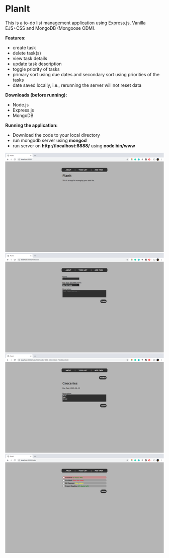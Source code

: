 # PlanIt
This is a to-do list management application using Express.js, Vanilla EJS+CSS and MongoDB (Mongoose ODM).

**Features:**
- create task
- delete task(s)
- view task details
- update task description
- toggle priority of tasks
- primary sort using due dates and secondary sort using priorities of the tasks
- date saved locally, i.e., rerunning the server will not reset data

**Downloads (before running):**
- Node.js
- Express.js
- MongoDB

**Running the application:**
- Download the code to your local directory
- run mongodb server using **mongod**
- run server on **http://localhost:8888/** using **node bin/www**


![](/screen_shots/1.png)
![](/screen_shots/2.png)
![](/screen_shots/5.png)
![](/screen_shots/6.png)
